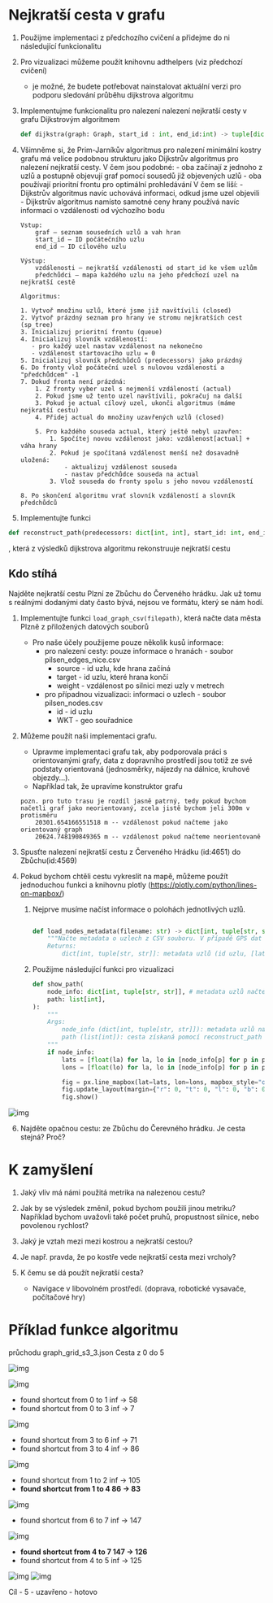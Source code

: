# Nejkratší cesta v grafu

1. Použijme implementaci z předchozího cvičení a přidejme do ni následující funkcionalitu
2. Pro vizualizaci můžeme použít knihovnu adthelpers (viz předchozí cvičení)
    - je možné, že budete potřebovat nainstalovat aktuální verzi pro podporu sledování průběhu dijkstrova algoritmu
3. Implementujme funkcionalitu pro nalezení nalezení nejkratší cesty v grafu Dijkstrovým algoritmem

    ```python
    def dijkstra(graph: Graph, start_id : int, end_id:int) -> tuple[dict[int, float], dict[int, int]]:
    ```

4. Všimněme si, že Prim-Jarníkův algoritmus pro nalezení minimální kostry grafu má velice podobnou strukturu jako Dijkstrův algoritmus pro nalezení nejkratší cesty.
    V čem jsou podobné:
        - oba začínají z jednoho z uzlů a postupně objevují graf pomocí sousedů již objevených uzlů
        - oba používají prioritní frontu pro optimální prohledávání
    V čem se liší:
        - Dijkstrův algoritmus navíc uchovává informaci, odkud jsme uzel objevili
        - Dijkstrův algoritmus namísto samotné ceny hrany používá navíc informaci o vzdálenosti od výchozího bodu

    ```text
    Vstup:
        graf – seznam sousedních uzlů a vah hran
        start_id – ID počátečního uzlu
        end_id – ID cílového uzlu

    Výstup:
        vzdálenosti – nejkratší vzdálenosti od start_id ke všem uzlům
        předchůdci – mapa každého uzlu na jeho předchozí uzel na nejkratší cestě

    Algoritmus:

    1. Vytvoř množinu uzlů, které jsme již navštívili (closed)
    2. Vytvoř prázdný seznam pro hrany ve stromu nejkratších cest (sp_tree)
    3. Inicializuj prioritní frontu (queue)
    4. Inicializuj slovník vzdáleností: 
       - pro každý uzel nastav vzdálenost na nekonečno
       - vzdálenost startovacího uzlu = 0
    5. Inicializuj slovník předchůdců (predecessors) jako prázdný
    6. Do fronty vlož počáteční uzel s nulovou vzdáleností a "předchůdcem" -1
    7. Dokud fronta není prázdná:
        1. Z fronty vyber uzel s nejmenší vzdáleností (actual)
        2. Pokud jsme už tento uzel navštívili, pokračuj na další
        3. Pokud je actual cílový uzel, ukonči algoritmus (máme nejkratší cestu)
        4. Přidej actual do množiny uzavřených uzlů (closed)

        5. Pro každého souseda actual, který ještě nebyl uzavřen:
            1. Spočítej novou vzdálenost jako: vzdálenost[actual] + váha hrany
            2. Pokud je spočítaná vzdálenost menší než dosavadně uložená:
                - aktualizuj vzdálenost souseda
                - nastav předchůdce souseda na actual
            3. Vlož souseda do fronty spolu s jeho novou vzdáleností

    8. Po skončení algoritmu vrať slovník vzdáleností a slovník předchůdců
    ```

5. Implementujte funkci

```python
def reconstruct_path(predecessors: dict[int, int], start_id: int, end_id: int) -> list[int]
```

, která z výsledků dijkstrova algoritmu rekonstruuje nejkratší cestu  

## Kdo stíhá

Najděte nejkratší cestu Plzní ze Zbůchu do Červeného hrádku. Jak už tomu s reálnými dodanými daty často bývá, nejsou ve formátu, který se nám hodí.

1. Implementujte funkci `load_graph_csv(filepath)`, která načte data města Plzně z přiložených datových souborů
    - Pro naše účely použijeme pouze několik kusů informace:
        - pro nalezení cesty: pouze informace o hranách - soubor pilsen_edges_nice.csv
            - source - id uzlu, kde hrana začíná
            - target - id uzlu, které hrana končí
            - weight - vzdálenost po silnici mezi uzly v metrech 
        - pro případnou vizualizaci: informaci o uzlech - soubor pilsen_nodes.csv
            - id - id uzlu
            - WKT - geo souřadnice

2. Můžeme použít naši implementaci grafu.
    - Upravme implementaci grafu tak, aby podporovala práci s orientovanými grafy, data z dopravního prostředí jsou totiž ze své podstaty orientovaná (jednosměrky, nájezdy na dálnice, kruhové objezdy...).
    - Například tak, že upravíme konstruktor grafu

    ```text
    pozn. pro tuto trasu je rozdíl jasně patrný, tedy pokud bychom načetli graf jako neorientovaný, zcela jistě bychom jeli 300m v protisměru 
        20301.654166551518 m -- vzdálenost pokud načteme jako orientovaný graph
        20624.748190849365 m -- vzdálenost pokud načteme neorientovaně
    ```

3. Spusťte nalezení nejkratší cestu z Červeného Hrádku (id:4651) do Zbůchu(id:4569)

4. Pokud bychom chtěli cestu vykreslit na mapě, můžeme použít jednoduchou funkci a knihovnu plotly (https://plotly.com/python/lines-on-mapbox/)

    1. Nejprve musíme načíst informace o polohách jednotlivých uzlů.

        ```python

        def load_nodes_metadata(filename: str) -> dict[int, tuple[str, str]]:
            """Načte metadata o uzlech z CSV souboru. V případě GPS dat je možné zobrazit trasu na mapě pomocí plotly express.
            Returns:
                dict[int, tuple[str, str]]: metadata uzlů (id uzlu, [latitude, longitude])
        ```

    2. Použijme následující funkci pro vizualizaci

        ```python
        def show_path(
            node_info: dict[int, tuple[str, str]], # metadata uzlů načtená pomocí load_ndodes_metadata
            path: list[int],
        ):
            """
            Args:
                node_info (dict[int, tuple[str, str]]): metadata uzlů načtená pomocí load_ndodes_metadata
                path (list[int]): cesta získaná pomocí reconstruct_path
            """
            if node_info:
                lats = [float(la) for la, lo in [node_info[p] for p in path]]
                lons = [float(lo) for la, lo in [node_info[p] for p in path]]

                fig = px.line_mapbox(lat=lats, lon=lons, mapbox_style="open-street-map", zoom=12)
                fig.update_layout(margin={"r": 0, "t": 0, "l": 0, "b": 0}, mapbox_center_lat=49.747)
                fig.show()
        ```

![img](img/plzen-zbuch-hradek.png)

6. Najděte opačnou cestu: ze Zbůchu do Čerevného hrádku.  Je cesta stejná? Proč? 

# K zamyšlení
1. Jaký vliv má námi použitá metrika na nalezenou cestu? 
2. Jak by se výsledek změnil, pokud bychom použili jinou metriku? Například bychom uvažovli také počet pruhů, propustnost silnice, nebo povolenou rychlost?
3. Jaký je vztah mezi mezi kostrou a nejkratší cestou?
4. Je např. pravda, že po kostře vede nejkratší cesta mezi vrcholy? 

5. K čemu se dá použít nejkratší cesta?
    - Navigace v libovolném prostředí. (doprava, robotické vysavače, počítačové hry)


# Příklad funkce algoritmu
průchodu graph_grid_s3_3.json 
Cesta z 0 do 5 

![img](img/d-01.png)

![img](img/d-02.png)
- found shortcut from  0  to  1 inf -> 58
- found shortcut from  0  to  3 inf -> 7


![img](img/d-03.png)
- found shortcut from  3  to  6 inf -> 71
- found shortcut from  3  to  4 inf -> 86

![img](img/d-04.png)
- found shortcut from  1  to  2 inf -> 105
- **found shortcut from  1  to  4 86 -> 83**

![img](img/d-05.png)

- found shortcut from  6  to  7 inf -> 147

![img](img/d-06.png)
- **found shortcut from  4  to  7 147 -> 126**
- found shortcut from  4  to  5 inf -> 125

![img](img/d-07.png)
![img](img/d-08.png)

Cíl - 5 - uzavřeno - hotovo


